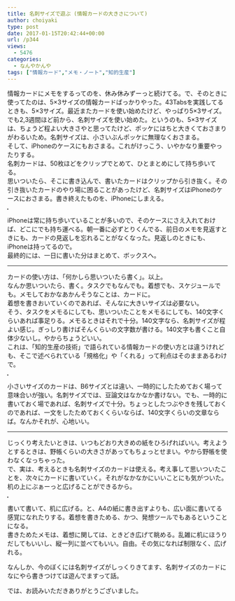 ```yaml
---
title: 名刺サイズで遊ぶ (情報カードの大きさについて)
author: choiyaki
type: post
date: 2017-01-15T20:42:44+00:00
url: /p344
views:
  - 5476
categories:
  - なんやかんや
tags: ["情報カード","メモ・ノート","知的生産"]
---
```

情報カードにメモをするってのを、休み休みずーっと続けてる。で、そのときに使ってたのは、5×3サイズの情報カードばっかりやった。43Tabsを実践してるときも、5×3サイズ。最近またカードを使い始めたけど、やっぱり5×3サイズ。  
でも2,3週間ほど前から、名刺サイズを使い始めた。というのも、5×3サイズは、ちょうど程よい大きさやと思ってたけど、ポッケにはちと大きくておさまりがわるいため。名刺サイズは、小さいぶんポッケに無理なくおさまる。  
そして、iPhoneのケースにもおさまる。これがけっこう、いやかなり重要やったりする。  
名刺カードは、50枚ほどをクリップでとめて、ひとまとめにして持ち歩いてる。  
思いついたら、そこに書き込んで、書いたカードはクリップから引き抜く。その引き抜いたカードのやり場に困ることがあったけど、名刺サイズはiPhoneのケースにおさまる。書き終えたものを、iPhoneにしまえる。

<a href="https://www.flickr.com/photos/57988299@N08/31468152154" target="_blank" rel="nofollow"><img src="https://i1.wp.com/farm1.static.flickr.com/418/31468152154_46b4290294.jpg?w=660" alt="" title="IMG_3404 by choiyaki, on Flickr" style="border: 1px solid black;" data-recalc-dims="1" /></a>

iPhoneは常に持ち歩いていることが多いので、そのケースにさえ入れておけば、どこにでも持ち運べる。朝一番に必ずとりくんでる、前日のメモを見返すときにも、カードの見返しを忘れることがなくなった。見返しのときにも、iPhoneは持ってるので。  
最終的には、一日に書いた分はまとめて、ボックスへ。

* * *

カードの使い方は、「何かしら思いついたら書く」。以上。  
なんか思いついたら、書く。タスクでもなんでも。着想でも、スケジュールでも。メモしておかなあかんそうなことは、カードに。  
着想を書きおいていくのであれば、そんなに大きいサイズは必要ない。  
そう、タスクをメモるにしても、思いついたことをメモるにしても、140文字くらいあれば事足りる。メモるときはそれで十分。140文字なら、名刺サイズが程よい感じ。ぎっしり書けばそんくらいの文字数が書ける。140文字も書くこと自体少ないし。やからちょうどいい。  
これは、「知的生産の技術」で語られている情報カードの使い方とは違うけれども、そこで述べられている「規格化」や「くれる」って利点はそのままあるわけで。

<a href="https://www.flickr.com/photos/57988299@N08/32270813396" target="_blank" rel="nofollow"><img src="https://i2.wp.com/farm1.static.flickr.com/477/32270813396_463c88b0fe.jpg?w=660" alt="" title="IMG_3403 by choiyaki, on Flickr" style="border: 1px solid black;" data-recalc-dims="1" /></a>

小さいサイズのカードは、B6サイズとは違い、一時的にしたためておく場って意味合いが強い。名刺サイズでは、豆論文はなかなか書けない。でも、一時的に書いておく場であれば、名刺サイズで十分。ちょっとしたつぶやきを残しておくのであれば、一文をしたためておくくらいならば、140文字くらいの文章ならば。なんかそれが、心地いい。

* * *

じっくり考えたいときは、いつもどおり大きめの紙をひろげればいい。考えようとするときは、野帳くらいの大きさがあってもちょっとせまい。やから野帳を使わなくなっちゃった。  
で、実は、考えるときも名刺サイズのカードは使える。考え事して思いついたことを、次々にカードに書いていく。それがなかなかにいいことにも気がついた。  
机の上にぶぁーっと広げることができるから。

<a href="https://www.flickr.com/photos/57988299@N08/31468150174" target="_blank" rel="nofollow"><img src="https://i1.wp.com/farm1.static.flickr.com/612/31468150174_ace54cd18c.jpg?w=660" alt="" title="IMG_3402 by choiyaki, on Flickr" style="border: 1px solid black;" data-recalc-dims="1" /></a>

書いて書いて、机に広げる。と、A4の紙に書き出すよりも、広い面に書いてる感覚になれたりする。着想を書きためる、かつ、発想ツールでもあるということになる。  
書きためたメモは、着想に関しては、ときどき広げて眺める。乱雑に机にほうりだしてもいいし、縦一列に並べてもいい。自由。その気になれば制限なく、広げれる。

なんしか、今のぼくには名刺サイズがしっくりきてます、名刺サイズのカードになにやら書きつけては遊んでますって話。

では、お読みいただきありがとうございました。